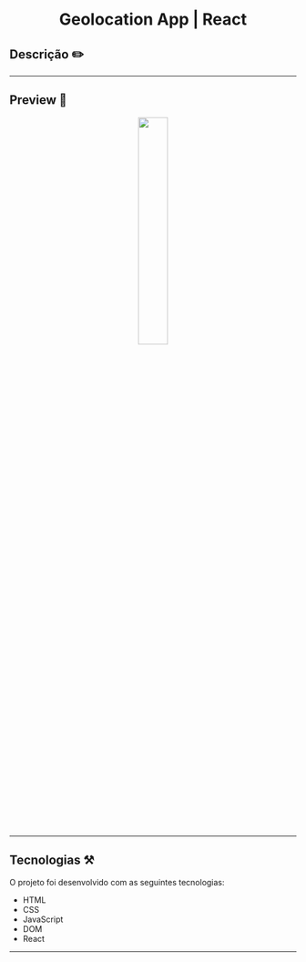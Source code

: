 <h1 align="center"> Geolocation App | React </h1>

## Descrição ✏️

<p align="justify">

</p>

<hr>

## Preview 🔎

<p align="center">
  <img src="./src/assets/" width=32%>
<p>

<hr>

## Tecnologias ⚒️

O projeto foi desenvolvido com as seguintes tecnologias:

- HTML
- CSS
- JavaScript
- DOM
- React

<hr>
